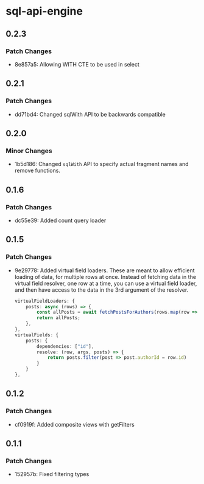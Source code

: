 # sql-api-engine

## 0.2.3

### Patch Changes

- 8e857a5: Allowing WITH CTE to be used in select

## 0.2.1

### Patch Changes

- dd71bd4: Changed sqlWith API to be backwards compatible

## 0.2.0

### Minor Changes

- 1b5d186: Changed `sqlWith` API to specify actual fragment names and remove functions.

## 0.1.6

### Patch Changes

- dc55e39: Added count query loader

## 0.1.5

### Patch Changes

- 9e29778: Added virtual field loaders. These are meant to allow efficient loading of data, for multiple rows at once.
  Instead of fetching data in the virtual field resolver, one row at a time, you can use a virtual field loader, and then have access to the data in the 3rd argument of the resolver.

  ```ts
  virtualFieldLoaders: {
      posts: async (rows) => {
          const allPosts = await fetchPostsForAuthors(rows.map(row => row.id));
          return allPosts;
      },
  },
  virtualFields: {
      posts: {
          dependencies: ["id"],
          resolve: (row, args, posts) => {
              return posts.filter(post => post.authorId = row.id)
          }
      }
  },
  ```

## 0.1.2

### Patch Changes

- cf0919f: Added composite views with getFilters

## 0.1.1

### Patch Changes

- 152957b: Fixed filtering types
